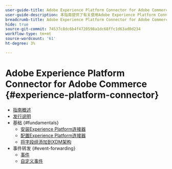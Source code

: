 ```yaml
---
user-guide-title: Adobe Experience Platform Connector for Adobe Commerce
user-guide-description: 本指南提供了有关使用Adobe Experience Platform Connector for Adobe Commerce的详细说明。
breadcrumb-title: Adobe Experience Platform Connector for Adobe Commerce
hide: true
source-git-commit: 74537c8dc6b4f4720598a1dc68ffc1d63ad0d234
workflow-type: tm+mt
source-wordcount: '61'
ht-degree: 3%

---
```


# Adobe Experience Platform Connector for Adobe Commerce {#experience-platform-connector}

- [指南概述](overview.md)
- [发行说明](release-notes.md)
- 基础 {#fundamentals}
   - [安装Experience Platform连接器](install.md)
   - [配置Experience Platform连接器](connect-data.md)
   - [将字段组添加到XDM架构](update-xdm.md)
- 事件转发 {#event-forwarding}
   - [事件](events.md)
   - [自定义事件](custom-events.md)
